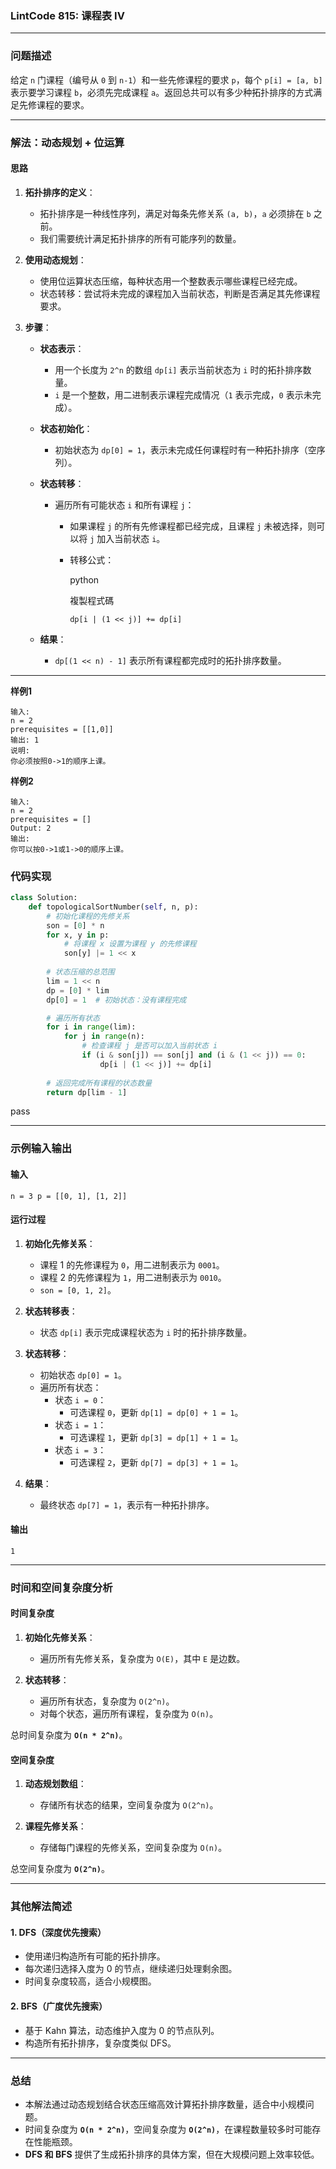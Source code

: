
### LintCode 815: 课程表 IV

---

### 问题描述

给定 `n` 门课程（编号从 `0` 到 `n-1`）和一些先修课程的要求 `p`，每个 `p[i] = [a, b]` 表示要学习课程 `b`，必须先完成课程 `a`。返回总共可以有多少种拓扑排序的方式满足先修课程的要求。

---

### 解法：动态规划 + 位运算

#### 思路

1. **拓扑排序的定义**：
    
    - 拓扑排序是一种线性序列，满足对每条先修关系 `(a, b)`，`a` 必须排在 `b` 之前。
    - 我们需要统计满足拓扑排序的所有可能序列的数量。
2. **使用动态规划**：
    
    - 使用位运算状态压缩，每种状态用一个整数表示哪些课程已经完成。
    - 状态转移：尝试将未完成的课程加入当前状态，判断是否满足其先修课程要求。
3. **步骤**：
    
    - **状态表示**：
        - 用一个长度为 `2^n` 的数组 `dp[i]` 表示当前状态为 `i` 时的拓扑排序数量。
        - `i` 是一个整数，用二进制表示课程完成情况（`1` 表示完成，`0` 表示未完成）。
    - **状态初始化**：
        - 初始状态为 `dp[0] = 1`，表示未完成任何课程时有一种拓扑排序（空序列）。
    - **状态转移**：
        - 遍历所有可能状态 `i` 和所有课程 `j`：
            - 如果课程 `j` 的所有先修课程都已经完成，且课程 `j` 未被选择，则可以将 `j` 加入当前状态 `i`。
            - 转移公式：
                
                python
                
                複製程式碼
                
                `dp[i | (1 << j)] += dp[i]`
                
    - **结果**：
        - `dp[(1 << n) - 1]` 表示所有课程都完成时的拓扑排序数量。

---

**样例1**
```plain
输入:
n = 2
prerequisites = [[1,0]]
输出: 1
说明:
你必须按照0->1的顺序上课。
```
**样例2**
```plain
输入:
n = 2
prerequisites = []
Output: 2
输出:
你可以按0->1或1->0的顺序上课。
```


### 代码实现
```python
class Solution:
    def topologicalSortNumber(self, n, p):
        # 初始化课程的先修关系
        son = [0] * n
        for x, y in p:
            # 将课程 x 设置为课程 y 的先修课程
            son[y] |= 1 << x
        
        # 状态压缩的总范围
        lim = 1 << n
        dp = [0] * lim
        dp[0] = 1  # 初始状态：没有课程完成

        # 遍历所有状态
        for i in range(lim):
            for j in range(n):
                # 检查课程 j 是否可以加入当前状态 i
                if (i & son[j]) == son[j] and (i & (1 << j)) == 0:
                    dp[i | (1 << j)] += dp[i]
        
        # 返回完成所有课程的状态数量
        return dp[lim - 1]

```
pass

---

### 示例输入输出

#### 输入

`n = 3 p = [[0, 1], [1, 2]]`

#### 运行过程

1. **初始化先修关系**：
    
    - 课程 1 的先修课程为 `0`，用二进制表示为 `0001`。
    - 课程 2 的先修课程为 `1`，用二进制表示为 `0010`。
    - `son = [0, 1, 2]`。
2. **状态转移表**：
    
    - 状态 `dp[i]` 表示完成课程状态为 `i` 时的拓扑排序数量。
3. **状态转移**：
    
    - 初始状态 `dp[0] = 1`。
    - 遍历所有状态：
        - 状态 `i = 0`：
            - 可选课程 `0`，更新 `dp[1] = dp[0] + 1 = 1`。
        - 状态 `i = 1`：
            - 可选课程 `1`，更新 `dp[3] = dp[1] + 1 = 1`。
        - 状态 `i = 3`：
            - 可选课程 `2`，更新 `dp[7] = dp[3] + 1 = 1`。
4. **结果**：
    
    - 最终状态 `dp[7] = 1`，表示有一种拓扑排序。

#### 输出

`1`

---

### 时间和空间复杂度分析

#### 时间复杂度

1. **初始化先修关系**：
    
    - 遍历所有先修关系，复杂度为 `O(E)`，其中 `E` 是边数。
2. **状态转移**：
    
    - 遍历所有状态，复杂度为 `O(2^n)`。
    - 对每个状态，遍历所有课程，复杂度为 `O(n)`。

总时间复杂度为 **`O(n * 2^n)`**。

#### 空间复杂度

1. **动态规划数组**：
    
    - 存储所有状态的结果，空间复杂度为 `O(2^n)`。
2. **课程先修关系**：
    
    - 存储每门课程的先修关系，空间复杂度为 `O(n)`。

总空间复杂度为 **`O(2^n)`**。

---

### 其他解法简述

#### 1. DFS（深度优先搜索）

- 使用递归构造所有可能的拓扑排序。
- 每次递归选择入度为 0 的节点，继续递归处理剩余图。
- 时间复杂度较高，适合小规模图。

#### 2. BFS（广度优先搜索）

- 基于 Kahn 算法，动态维护入度为 0 的节点队列。
- 构造所有拓扑排序，复杂度类似 DFS。

---

### 总结

- 本解法通过动态规划结合状态压缩高效计算拓扑排序数量，适合中小规模问题。
- 时间复杂度为 **`O(n * 2^n)`**，空间复杂度为 **`O(2^n)`**，在课程数量较多时可能存在性能瓶颈。
- **DFS 和 BFS** 提供了生成拓扑排序的具体方案，但在大规模问题上效率较低。